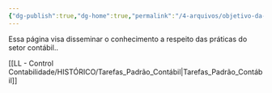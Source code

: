 ```yaml
---
{"dg-publish":true,"dg-home":true,"permalink":"/4-arquivos/objetivo-da-pagina/","tags":["gardenEntry"],"dgPassFrontmatter":true}
---
```



Essa página visa disseminar o conhecimento a respeito das práticas do setor contábil..

[[LL - Control Contabilidade/HISTÓRICO/Tarefas_Padrão_Contábil\|Tarefas_Padrão_Contábil]]
